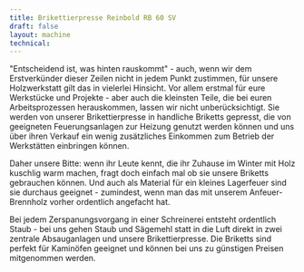 ```yaml
---
title: Brikettierpresse Reinbold RB 60 SV
draft: false
layout: machine
technical:
---
```


"Entscheidend ist, was hinten rauskommt" - auch, wenn wir dem Erstverkünder dieser Zeilen nicht in jedem Punkt zustimmen, für unsere Holzwerkstatt gilt das in vielerlei Hinsicht. Vor allem erstmal für eure Werkstücke und Projekte - aber auch die kleinsten Teile, die bei euren Arbeitsprozessen herauskommen, lassen wir nicht unberücksichtigt. Sie werden von unserer Brikettierpresse in handliche Briketts gepresst, die von geeigneten Feuerungsanlagen zur Heizung genutzt werden können und uns über ihren Verkauf ein wenig zusätzliches Einkommen zum Betrieb der Werkstätten einbringen können.

Daher unsere Bitte: wenn ihr Leute kennt, die ihr Zuhause im Winter mit Holz kuschlig warm machen, fragt doch einfach mal ob sie unsere Briketts gebrauchen können. Und auch als Material für ein kleines Lagerfeuer sind sie durchaus geeignet - zumindest, wenn man das mit unserem Anfeuer-Brennholz vorher ordentlich angefacht hat.

Bei jedem Zerspanungsvorgang in einer Schreinerei entsteht ordentlich Staub - bei uns gehen Staub und Sägemehl statt in die Luft direkt in zwei zentrale Absauganlagen und unsere Brikettierpresse. Die Briketts sind perfekt für Kaminöfen geeignet und können bei uns zu günstigen Preisen mitgenommen werden.
